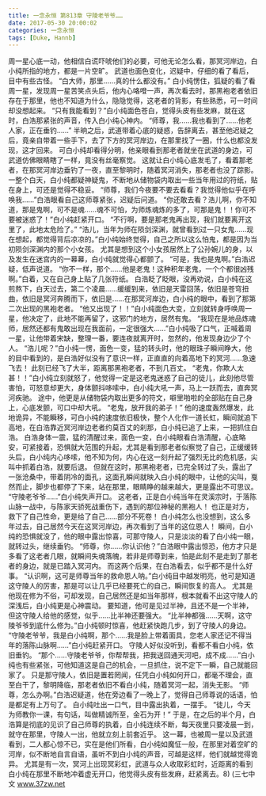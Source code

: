 ```yaml
---
title: 一念永恒 第813章 守陵老爷爷……
date: 2017-05-30 20:00:02
categories: 一念永恒
tags: [Duke, Hannb]
---
```


周一星心底一动，他相信白谎吓唬他们的必要，可他无论怎么看，那冥河岸边，白小纯所指的地方，都是一片空旷。
武道也面色变化，迟疑中，仔细的看了看后，目中有些古怪。
“白大师，那里……真的什么都没有。”
白小纯愣住，狐疑的看了看周一星，发现周一星苦笑点头后，他内心咯噔一声，再次看去时，那黑袍老者依旧存在于那里，他也不知道为什么，隐隐觉得，这老者的背影，有些熟悉，可一时间却没想起来。
“只有我能看到？”白小纯面色苍白，觉得头皮有些发麻，就在这时，白浩那紧张的声音，传入白小纯心神内。
“师尊，我……我也看到了……他老人家，正在垂钓……”
半晌之后，武道带着心底的疑惑，告辞离去，甚至他迟疑之后，竟亲自带着一些手下，去了下方的冥河岸边，在那里找了一圈，什么也都没发现，这才回来。
可白小纯却看得分明，他亲眼看到那老者就坐在武道的身边，可武道仿佛眼睛瞎了一样，竟没有丝毫察觉。
这就让白小纯心底发毛了，看着那老者，在那冥河岸边垂钓了一夜，直至黎明时，随着冥河消失，那老者也没了踪影。
一整个白天，白小纯都疑神疑鬼，不断地从储物袋内取出一些当年用过的符纸，贴在身上，可还是觉得不稳妥。
“师尊，我们今夜要不要去看看？我觉得他似乎在呼唤我……”白浩眼看自己这师尊紧张，迟疑后问道。
“你还敢去看？浩儿啊，你不知道，那是鬼啊，可不是魂……魂不可怕，为师炼魂炼的多了，可那是鬼！！你可不要被迷惑了！”白小纯赶紧开口。
“不行啊，要是那老鬼再出现，我们就要离开这里了，此地太危险了。”
“浩儿，当年为师在陨剑深渊，就曾看到过一只女鬼……现在想起，都觉得背后凉凉的。”白小纯始终觉得，自己之所以这么怕鬼，都是因为当初陨剑深渊内的那个小女孩。
尤其是想到这个小女孩居然上了公孙婉儿的身，以及发生在迷宫内的一幕幕，白小纯就觉得心都颤了。
“可是，我也是鬼啊。”白浩迟疑，低声说道。
“你不一样，那个……他是老鬼！这种积年老鬼，一个个都很凶残啊。”白着，又在自己身上贴了几张符纸。
白浩眨了眨眼，没再劝说，白小纯在这煎熬下，白天过去，第二个凌晨……缓缓到来，依旧是天雷回荡，依旧是苍穹扭曲，依旧是冥河奔腾而下，依旧是……在那冥河岸边，白小纯的眼中，看到了那第二次出现的黑袍老者。
“他又出现了！！”白小纯面色大变，立刻就转身呼唤周一星，他决定了，此地不能再留了，这邪门的地方，居然有鬼。
“我现在是地品炼魂师，居然还都有鬼敢出现在我面前，一定很强大……”白小纯吸了口气，正喊着周一星，让他带着宋缺，整理一番，要连夜就离开时，忽然的，他发现身边少了个人。
“浩儿呢？”白小纯一愣，面色一变，猛的转头时，他的眼珠子瞬间睁大，他的目中看到的，是白浩好似没有了意识一样，正直直的向着高地下的冥河……急速飞去！
此刻已经飞了大半，距离那黑袍老者，不到几百丈。
“老鬼，你欺人太甚！！”白小纯立刻就怒了，他觉得一定是这老鬼迷惑了自己的徒儿，此刻他尽管害怕，可怒意却更大，身体颤抖哆嗦中，白小纯大吼一声，马上一跃而去，直奔冥河疾驰。
途中，他更是从储物袋内取出更多的符文，噼里啪啦的全部贴在自己身上，心底发颤，可口中却大吼。
“老鬼，放开我的弟子！”
他的速度轰然爆发，此地诡异，不能瞬移，可白小纯的速度依旧极快，整个人化作一道长虹，瞬间就追下高地，在白浩靠近冥河岸边老者约莫百丈的刹那，白小纯已追了上来，一把抓住白浩。
白浩身体一震，猛的清醒过来，面色一变，白小纯眼看白浩清醒，心底略安，可紧接着，恐惧就大范围的升起，尤其是看到那老者似察觉了自己，正缓缓转头后，白小纯内心哆嗦，他不知为何，内心在这一刻升起了强烈无比的危机感，尖叫中抓着白浩，就要后退。
但就在这时，那黑袍老者，已完全转过了头，露出了一张沧桑中，带着阴冷的面孔，这面孔瞬间就映入白小纯的眼中，让他的尖叫，戛然而止，脚步也都停了下来，站在那里，眼睛睁的越来越大，更是露出不可思议。
“守陵老爷爷……”白小纯失声开口。
这老者，正是白小纯当年在灵溪宗时，于落陈山脉一战中，与陈家天骄死战重伤下，遇到的那位神秘的黑袍人！
也正是对方，救下了自己性命，更是给了自己……部分不死卷！
白小纯怎么也没想到，这么多年过去，自己居然今天在这冥河岸边，再次看到了当年的这位恩人！
瞬间，白小纯的恐惧就没了，他的眼中露出惊喜，可那守陵人，只是淡淡的看了白小纯一眼，就转过头，继续垂钓。
“师尊，你……你认识他？”白浩眼中露出惊恐，他方才只是多看了这老者几眼，就瞬间失魂落魄，若非是师尊到来，怕是此刻不是走到了那老者的身边，就是已踏入冥河内。
而这两个后果，在白浩看去，似乎都不是什么好事。
“认识啊，这可是师尊当年的救命恩人呐。”白小纯目中越发明亮，他可是知道这守陵人的厉害，那是可以让几乎已经要死亡的自己，瞬间恢复的高人。
尤其是他现在修为不俗，可却发现，自己居然还是如当年那样，根本就看不出这守陵人的深浅后，白小纯更是心神震动。
要知道，他可是见过半神，且还不是一个半神，但这守陵人给他的感觉，似乎……比半神还要强大。
“比半神都强……天啊，这守陵爷爷到底什么修为。”白小纯顿时惊喜，他赶紧快跑几步，到了守陵人的身边。
“守陵老爷爷，我是白小纯啊，那个……我是脸上带着面具，您老人家还记不得当年的落陈山脉啊……”白小纯赶紧开口。
守陵人好似没听到，看都不看白小纯，依旧垂钓。
“那个……守陵老爷爷，你帮帮我，把我送回通天河吧，成不成……”白小纯也有些紧张，可他知道这是自己的机会，一旦抓住，说不定下一瞬，自己就能回家了。
只是那守陵人，依旧是置若罔闻，任凭白小纯如何开口，都毫不理会，直至白干了，黎明降临，那老者依旧不看白小纯，随着冥河一起，消失无影。
“师尊，怎么办啊。”白浩迟疑道，他在旁边看了一晚上了，觉得自己师尊说的话语，怕是都足有上万句了。
白小纯吐出一口气，目中露出执着，一摆手。
“徒儿，今天为师教你一课，有句话，叫做精诚所至，金石为开！”
于是，在之后的半个月，白浩算是彻底的见识了自己师尊的执着，白小纯连续不断，每天夜里只要凌晨一到，就守在那里，守陵人一出，他就立刻上前套近乎。
这一幕，也被周一星以及武道看到，二人都心惊不已，实在是他们所看，白小纯如魔怔一般，在那里对着空旷的河岸，似不断地自言自语，虽听不到白小纯的声音，可越是这样，他们就越觉得诡异。
尤其是有一次，冥河上出现冥彩虹，武道与众人收取彩虹时，近距离的看到白小纯在那里不断地冲着虚无开口，他觉得头皮有些发麻，赶紧离去。8)
(三七中文 www.37zw.net
